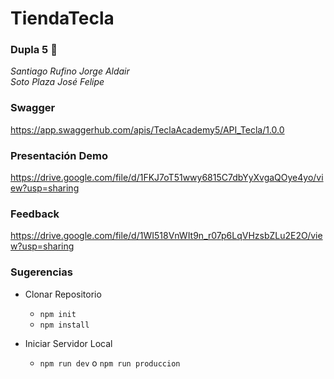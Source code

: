 # TiendaTecla

### Dupla 5 🚀
<em>Santiago Rufino Jorge Aldair
<br>
Soto Plaza José Felipe</em>

### Swagger
https://app.swaggerhub.com/apis/TeclaAcademy5/API_Tecla/1.0.0

### Presentación Demo 
https://drive.google.com/file/d/1FKJ7oT51wwy6815C7dbYyXvgaQOye4yo/view?usp=sharing

### Feedback
https://drive.google.com/file/d/1WI518VnWIt9n_r07p6LqVHzsbZLu2E2O/view?usp=sharing

### Sugerencias
- Clonar Repositorio
    - `npm init`
    - `npm install`

- Iniciar Servidor Local
    - `npm run dev` o `npm run produccion` 